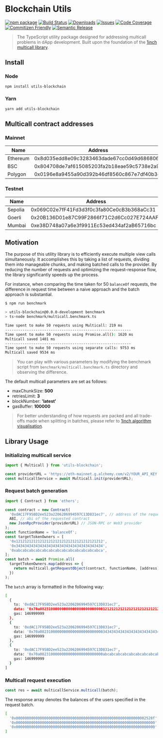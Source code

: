 # Blockchain Utils

[![npm package][npm-img]][npm-url]
[![Build Status][build-img]][build-url]
[![Downloads][downloads-img]][downloads-url]
[![Issues][issues-img]][issues-url]
[![Code Coverage][codecov-img]][codecov-url]
[![Commitizen Friendly][commitizen-img]][commitizen-url]
[![Semantic Release][semantic-release-img]][semantic-release-url]

> The TypeScript utility package designed for addressing multicall problems in dApp development. Built upon the foundation of the [1inch multicall library](https://github.com/1inch/multicall/tree/master).

## Install

### Node

```bash
npm install utils-blockchain
```

### Yarn

```bash
yarn add utils-blockchain
```

## Multicall contract addresses

### Mainnet

| Name     | Address                                    |
| -------- | ------------------------------------------ |
| Ethereum | 0x8d035edd8e09c3283463dade67cc0d49d6868063 |
| BSC      | 0x804708de7af615085203fa2b18eae59c5738e2a9 |
| Polygon  | 0x0196e8a9455a90d392b46df8560c867e7df40b34 |

### Testnet

| Name    | Address                                    |
| ------- | ------------------------------------------ |
| Sepolia | 0x069C02e7fF41Fd3d3f0c3fa80Ce0cB3b368aCc31 |
| Goerli  | 0x20B136D01e87C99F2866f71C2d6Cc027E724AAF7 |
| Mumbai  | 0xe38D748a07a6e3f9911Ec53ed434af2aB65716bc |

## Motivation

The purpose of this utility library is to efficiently execute multiple view calls simultaneously. It accomplishes this by taking a list of requests, dividing them into manageable chunks, and making batched calls to the provider. By reducing the number of requests and optimizing the request-response flow, the library significantly speeds up the process.

For instance, when comparing the time taken for 50 `balanceOf` requests, the difference in request time between a naive approach and the batch approach is substantial.

```bash
$ npm run benchmark

> utils-blockchain@0.0.0-development benchmark
> ts-node benchmark/multicall.benchmark.ts

Time spent to make 50 requests using Multicall: 219 ms
----------------------------------------------------------
Time spent to make 50 requests using Promise.all(): 1620 ms
Multicall saved 1401 ms
----------------------------------------------------------
Time spent to make 50 requests using separate calls: 9753 ms
Multicall saved 9534 ms
```

> You can play with various parameters by modifying the benchmark script from `benchmark/multicall.banchmark.ts` directory and observing the difference.

The default multicall parameters are set as follows:

- maxChunkSize: **500**
- retriesLimit: **3**
- blockNumber: **'latest'**
- gasBuffer: **100000**

> For better understanding of how requests are packed and all trade-offs made when splitting in batches, please refer to [1inch algorithm visualisation](https://github.com/1inch/multicall/tree/master#algorithm-visualization).

## Library Usage

### Initializing multicall service

```ts
import { Multicall } from 'utils-blockchain';

const providerURL = 'https://eth-mainnet.g.alchemy.com/v2/YOUR_API_KEY';
const multicallService = await Multicall.init(providerURL);
```

### Request batch generation

```ts
import { Contract } from 'ethers';

const contract = new Contract(
  '0xdAC17F958D2ee523a2206206994597C13D831ec7', // address of the requested contract
  ABI, // abi of the requested contract
  new JsonRpcProvider(providerURL) // JSON-RPC or Web3 provider
);
const functionName = 'balanceOf';
const targetTokenOwners = [
  '0x1212121212121212121212121212121212121212',
  '0x3434343434343434343434343434343434343434',
  '0xabcabcabcabcabcabcabcabcabcabcabcabcabca',
];
const batch = await Promise.all(
  targetTokenOwners.map(address => {
    return multicall.getRequestObject(contract, functionName, [address]);
  })
);
```

The `batch` array is formatted in the following way:

```bash
[
  {
    to: '0xdAC17F958D2ee523a2206206994597C13D831ec7',
    data: '0x70a082310000000000000000000000001212121212121212121212121212121212121212',
    gas: 146999999
  },
  {
    to: '0xdAC17F958D2ee523a2206206994597C13D831ec7',
    data: '0x70a082310000000000000000000000003434343434343434343434343434343434343434',
    gas: 146999999
  },
  {
    to: '0xdAC17F958D2ee523a2206206994597C13D831ec7',
    data: '0x70a08231000000000000000000000000abcabcabcabcabcabcabcabcabcabcabcabcabca',
    gas: 146999999
  }
]
```

### Multicall request execution

```ts
const res = await multicallService.multicall(batch);
```

The response array denotes the balances of the users specified in the request batch.

```bash
[
  '0x000000000000000000000000000000000000000000000000000000000002528f',
  '0x0000000000000000000000000000000000000000000000000000000000000000',
  '0x0000000000000000000000000000000000000000000000000000000000000000'
]
```

[build-img]: https://github.com/Syndika-Corp/utils-blockchain/actions/workflows/release.yml/badge.svg
[build-url]: https://github.com/Syndika-Corp/utils-blockchain/actions/workflows/release.yml
[downloads-img]: https://img.shields.io/npm/dt/utils-blockchain
[downloads-url]: https://www.npmtrends.com/utils-blockchain
[npm-img]: https://img.shields.io/npm/v/utils-blockchain
[npm-url]: https://www.npmjs.com/package/utils-blockchain
[issues-img]: https://img.shields.io/github/issues/Syndika-Corp/utils-blockchain
[issues-url]: https://github.com/Syndika-Corp/utils-blockchain/issues
[codecov-img]: https://codecov.io/gh/Syndika-Corp/utils-blockchain/branch/main/graph/badge.svg
[codecov-url]: https://app.codecov.io/gh/Syndika-Corp/utils-blockchain
[semantic-release-img]: https://img.shields.io/badge/%20%20%F0%9F%93%A6%F0%9F%9A%80-semantic--release-e10079.svg
[semantic-release-url]: https://github.com/semantic-release/semantic-release
[commitizen-img]: https://img.shields.io/badge/commitizen-friendly-brightgreen.svg
[commitizen-url]: http://commitizen.github.io/cz-cli/

